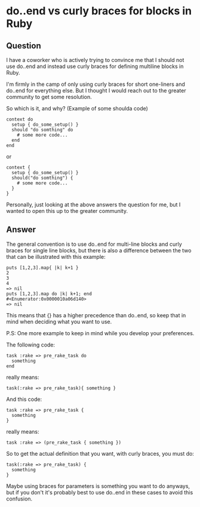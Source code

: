 
# do..end vs curly braces for blocks in Ruby

## Question
        
I have a coworker who is actively trying to convince me that I should not use do..end and instead use curly braces for defining multiline blocks in Ruby.

I'm firmly in the camp of only using curly braces for short one-liners and do..end for everything else. But I thought I would reach out to the greater community to get some resolution.

So which is it, and why? (Example of some shoulda code)

    context do
      setup { do_some_setup() }
      should "do somthing" do
        # some more code...
      end
    end
    

or

    context {
      setup { do_some_setup() }
      should("do somthing") {
        # some more code...
      }
    }
    

Personally, just looking at the above answers the question for me, but I wanted to open this up to the greater community.

## Answer
        
The general convention is to use do..end for multi-line blocks and curly braces for single line blocks, but there is also a difference between the two that can be illustrated with this example:

    puts [1,2,3].map{ |k| k+1 }
    2
    3
    4
    => nil
    puts [1,2,3].map do |k| k+1; end
    #<Enumerator:0x0000010a06d140>
    => nil
    

This means that {} has a higher precedence than do..end, so keep that in mind when deciding what you want to use.

P.S: One more example to keep in mind while you develop your preferences.

The following code:

    task :rake => pre_rake_task do
      something
    end
    

really means:

    task(:rake => pre_rake_task){ something }
    

And this code:

    task :rake => pre_rake_task {
      something
    }
    

really means:

    task :rake => (pre_rake_task { something })
    

So to get the actual definition that you want, with curly braces, you must do:

    task(:rake => pre_rake_task) {
      something
    }
    

Maybe using braces for parameters is something you want to do anyways, but if you don't it's probably best to use do..end in these cases to avoid this confusion.
